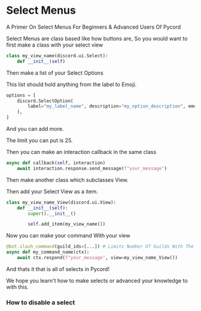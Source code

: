 # Select Menus
A Primer On Select Menus For Beginners & Advanced Users Of Pycord

Select Menus are class based like how buttons are, So you would want to first make a class with your select view
```py
class my_view_name(discord.ui.Select):
    def __init__(self)
```

Then make a list of your Select Options

This list should hold anything from the label to Emoji.
```py
options = [
    discord.SelectOption(
        label="my_label_name", description="my_option_description", emoji="your_emoji"
    ),
]
```
And you can add more.

The limit you can put is 25.

Then you can make an interaction callback in the same class

```py
async def callback(self, interaction)
    await interaction.response.send_message(f"your_message")
```

Then make another class which subclasses View.

Then add your Select View as a item.
```py
class my_view_name_View(discord.ui.View):
    def __init__(self):
        super().__init__()

        self.add_item(my_view_name())
```

Now you can make your command With your view

```py
@bot.slash_command(guild_ids=[...]) # Limits Number Of Guilds With The Command
async def my_command_name(ctx):
    await ctx.respond(f"your_message", view=my_view_name_View())
```

And thats it that is all of selects in Pycord!

We hope you learn't how to make selects or advanced your knowledge to with this.


### How to disable a select
